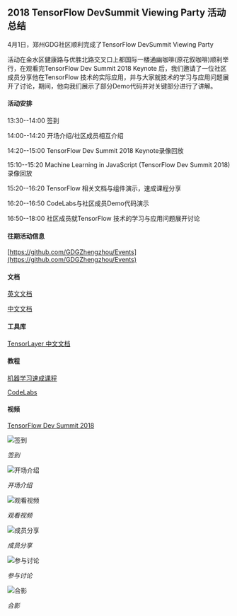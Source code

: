 ## 2018 TensorFlow DevSummit Viewing Party 活动总结

4月1日，郑州GDG社区顺利完成了TensorFlow DevSummit Viewing Party



活动在金水区健康路与优胜北路交叉口上都国际一楼通幽咖啡(原花叙咖啡)顺利举行，在观看完TensorFlow Dev Summit 2018 Keynote 后，我们邀请了一位社区成员分享他在TensorFlow 技术的实际应用，并与大家就技术的学习与应用问题展开了讨论，期间，他向我们展示了部分Demo代码并对关键部分进行了讲解。

#### 活动安排

13:30--14:00 签到

14:00--14:20 开场介绍/社区成员相互介绍

14:20--15:00 TensorFlow Dev Summit 2018 Keynote录像回放

15:10--15:20 Machine Learning in JavaScript (TensorFlow Dev Summit 2018)录像回放

15:20--16:20 TensorFlow 相关文档与组件演示，速成课程分享

16:20--16:50 CodeLabs与社区成员Demo代码演示

16:50--18:00 社区成员就TensorFlow 技术的学习与应用问题展开讨论



#### 往期活动信息

[https://github.com/GDGZhengzhou/Events](https://github.com/GDGZhengzhou/Events)

#### 文档

[英文文档](https://tensorflow.google.cn/)

[中文文档](https://github.com/xitu/tensorflow-docs)

#### 工具库

[TensorLayer 中文文档](http://tensorlayercn.readthedocs.io/zh/latest/)

#### 教程

[机器学习速成课程](https://developers.google.cn/machine-learning/crash-course/?hl=zh-cn)

[CodeLabs](http://clmirror.storage.googleapis.com/codelabs/tensorflow-for-poets-cn/index.html?#0)

#### 视频
[TensorFlow Dev Summit 2018](https://www.youtube.com/playlist?list=PLQY2H8rRoyvxjVx3zfw4vA4cvlKogyLNN)



![签到](https://secure.meetupstatic.com/photos/event/3/9/0/6/highres_469814598.jpeg)

*签到*

![开场介绍](https://secure.meetupstatic.com/photos/event/3/8/f/5/highres_469814581.jpeg)

*开场介绍*

![观看视频](https://secure.meetupstatic.com/photos/event/3/8/b/d/highres_469814525.jpeg)

*观看视频*

![成员分享](https://secure.meetupstatic.com/photos/event/3/9/0/2/highres_469814594.jpeg)

*成员分享*

![参与讨论](https://secure.meetupstatic.com/photos/event/3/8/c/5/highres_469814533.jpeg)

*参与讨论*

![合影](https://secure.meetupstatic.com/photos/event/3/9/1/5/highres_469814613.jpeg)

*合影*

